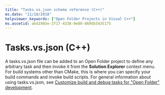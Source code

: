 ```yaml
---
title: "Tasks.vs.json schema reference (C++)"
ms.date: "11/18/2018"
helpviewer_keywords: ["Open Folder Projects in Visual C++"]
ms.assetid: abd1985e-3717-4338-9e80-869db5435175
---
```

# Tasks.vs.json (C++)

A tasks.vs.json file can be added to an Open Folder project to define any arbitrary task and then invoke it from the **Solution Explorer** context menu. For build systems other than CMake, this is where you can specify your build commands and invoke build scripts. For general information about using tasks.vs.json, see [Customize build and debug tasks for "Open Folder" development](/visualstudio/ide/customize-build-and-debug-tasks-in-visual-studio).

